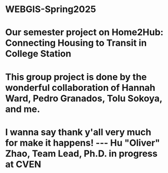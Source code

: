 # WEBGIS-Spring2025
# Our semester project on Home2Hub: Connecting Housing to Transit in College Station
# This group project is done by the wonderful collaboration of Hannah Ward, Pedro Granados, Tolu Sokoya, and me. 
# I wanna say thank y'all very much for make it happens! --- Hu "Oliver" Zhao, Team Lead, Ph.D. in progress at CVEN
